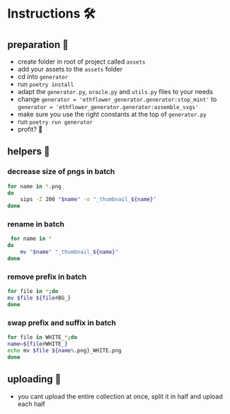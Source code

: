 # Instructions 🛠

## preparation 🍱

-   create folder in root of project called `assets`
-   add your assets to the `assets` folder
-   cd into `generator`
-   run `poetry install`
-   adapt the `generator.py`, `oracle.py` and `utils.py` files to your needs
-   change `generator = 'ethflower_generator.generator:stop_mint'` to `generator = 'ethflower_generator.generator:assemble_svgs'`
-   make sure you use the right constants at the top of `generator.py`
-   run `poetry run generator`
-   profit? 💫

## helpers 💪

### decrease size of pngs in batch

```bash
for name in *.png
do
    sips -Z 200 "$name" -o "_thumbnail_${name}"
done
```

### rename in batch

```bash
 for name in *                                                                                                                        ✔
do
    mv "$name" "_thumbnail_${name}"
done
```

### remove prefix in batch

```bash
for file in *;do
mv $file ${file#BG_}
done
```

### swap prefix and suffix in batch

```bash
for file in WHITE_*;do                                                        ✔
name=${file#WHITE_}
echo mv $file ${name%.png}_WHITE.png
done
```

## uploading 💾

-   you cant upload the entire collection at once, split it in half and upload each half
